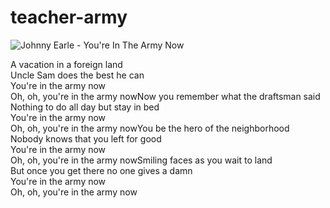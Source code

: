 # teacher-army

![Johnny Earle - You're In The Army Now](https://www.youtube.com/watch?v=mpmMiZKqBK4)


A vacation in a foreign land  
Uncle Sam does the best he can  
You're in the army now  
Oh, oh, you're in the army nowNow you remember what the draftsman said  
Nothing to do all day but stay in bed  
You're in the army now  
Oh, oh, you're in the army nowYou be the hero of the neighborhood  
Nobody knows that you left for good  
You're in the army now  
Oh, oh, you're in the army nowSmiling faces as you wait to land  
But once you get there no one gives a damn  
You're in the army now  
Oh, oh, you're in the army now  
